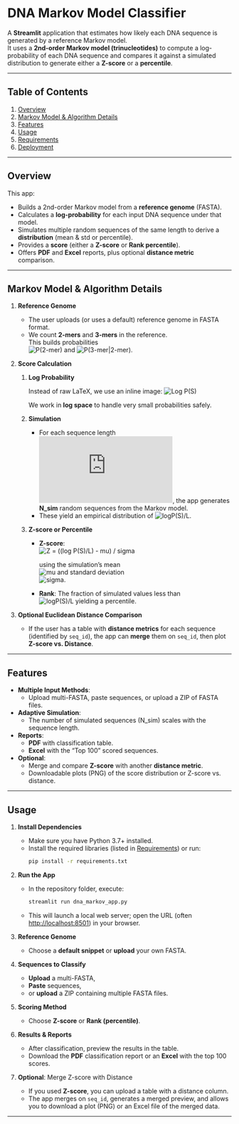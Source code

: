 # DNA Markov Model Classifier

A **Streamlit** application that estimates how likely each DNA sequence is generated by a reference Markov model.  
It uses a **2nd-order Markov model (trinucleotides)** to compute a log-probability of each DNA sequence and compares it against a simulated distribution to generate either a **Z-score** or a **percentile**.

---

## Table of Contents
1. [Overview](#overview)
2. [Markov Model & Algorithm Details](#markov-model--algorithm-details)
3. [Features](#features)
4. [Usage](#usage)
5. [Requirements](#requirements)
6. [Deployment](#deployment)

---

## Overview

This app:
- Builds a 2nd-order Markov model from a **reference genome** (FASTA).
- Calculates a **log-probability** for each input DNA sequence under that model.
- Simulates multiple random sequences of the same length to derive a **distribution** (mean & std or percentile).
- Provides a **score** (either a **Z-score** or **Rank percentile**).
- Offers **PDF** and **Excel** reports, plus optional **distance metric** comparison.

---

## Markov Model & Algorithm Details

1. **Reference Genome**  
   - The user uploads (or uses a default) reference genome in FASTA format.  
   - We count **2-mers** and **3-mers** in the reference.  
   This builds probabilities  
![P(2-mer)](https://latex.codecogs.com/png.latex?P(\text{2-mer}))
   and
![P(3-mer|2-mer)](https://latex.codecogs.com/png.latex?P(\text{3-mer}\mid\text{2-mer})).


2. **Score Calculation**  
   1. **Log Probability**  

      Instead of raw LaTeX, we use an inline image:
   ![Log P(S)](https://latex.codecogs.com/png.latex?\log%20P(S)%20=%20\log%20P(S_{1..2})%20+%20\sum_{i=3}^{L}%20\log%20P\bigl(S_i\%20\mid\%20S_{i-2},\%20S_{i-1}\bigr).)

      We work in **log space** to handle very small probabilities safely.

   2. **Simulation**  
      - For each sequence length ![L](https://latex.codecogs.com/png.latex?L), the app generates **N_sim** random sequences from the Markov model.  
      - These yield an empirical distribution of ![logP(S)/L](https://latex.codecogs.com/png.latex?\log%20P(S)%20%2F%20L).
   3. **Z-score or Percentile**  
      - **Z-score**:  
        ![Z = ((log P(S)/L) - mu) / sigma](https://latex.codecogs.com/png.latex?Z%20%3D%20\frac{(\log%20P(S)%2F%20L)%20-%20\mu}{\sigma})

        using the simulation’s mean  
        ![mu](https://latex.codecogs.com/png.latex?\mu)
        and standard deviation  
              ![sigma](https://latex.codecogs.com/png.latex?\sigma).
      - **Rank**: The fraction of simulated values less than  
        ![logP(S)/L](https://latex.codecogs.com/png.latex?\log%20P(S)%2F%20L)
        yielding a percentile.

3. **Optional Euclidean Distance Comparison**  
   - If the user has a table with **distance metrics** for each sequence (identified by `seq_id`), the app can **merge** them on `seq_id`, then plot **Z-score vs. Distance**.

---

## Features

- **Multiple Input Methods**:  
  - Upload multi-FASTA, paste sequences, or upload a ZIP of FASTA files.
- **Adaptive Simulation**:  
  - The number of simulated sequences (N_sim) scales with the sequence length.
- **Reports**:  
  - **PDF** with classification table.  
  - **Excel** with the “Top 100” scored sequences.  
- **Optional**:  
  - Merge and compare **Z-score** with another **distance metric**.  
  - Downloadable plots (PNG) of the score distribution or Z-score vs. distance.

---

## Usage

1. **Install Dependencies**  
   - Make sure you have Python 3.7+ installed.  
   - Install the required libraries (listed in [Requirements](#requirements)) or run:
     ```bash
     pip install -r requirements.txt
     ```

2. **Run the App**  
   - In the repository folder, execute:
     ```bash
     streamlit run dna_markov_app.py
     ```
   - This will launch a local web server; open the URL (often [http://localhost:8501](http://localhost:8501)) in your browser.

3. **Reference Genome**  
   - Choose a **default snippet** or **upload** your own FASTA.

4. **Sequences to Classify**  
   - **Upload** a multi-FASTA,  
   - **Paste** sequences,  
   - or **upload** a ZIP containing multiple FASTA files.

5. **Scoring Method**  
   - Choose **Z-score** or **Rank (percentile)**.

6. **Results & Reports**  
   - After classification, preview the results in the table.  
   - Download the **PDF** classification report or an **Excel** with the top 100 scores.

7. **Optional**: Merge Z-score with Distance  
   - If you used **Z-score**, you can upload a table with a distance column.  
   - The app merges on `seq_id`, generates a merged preview, and allows you to download a plot (PNG) or an Excel file of the merged data.

---
